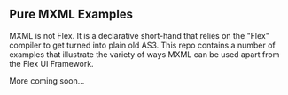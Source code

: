 Pure MXML Examples
------------------

MXML is not Flex.  It is a declarative short-hand that relies on the "Flex" compiler to get turned into plain old AS3.
This repo contains a number of examples that illustrate the variety of ways MXML can be used apart from the Flex UI Framework.  

More coming soon...

